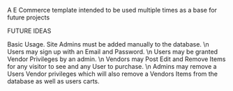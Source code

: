 A E Commerce template intended to be used multiple times as a base for future projects

FUTURE IDEAS

Basic Usage.
Site Admins must be added manually to the database. \n
Users may sign up with an Email and Password. \n
Users may be granted Vendor Privileges by an admin. \n
Vendors may Post Edit and Remove Items for any visitor to see and any User to purchase. \n
Admins may remove a Users Vendor privileges which will also remove a Vendors Items from the database as well as users carts.
